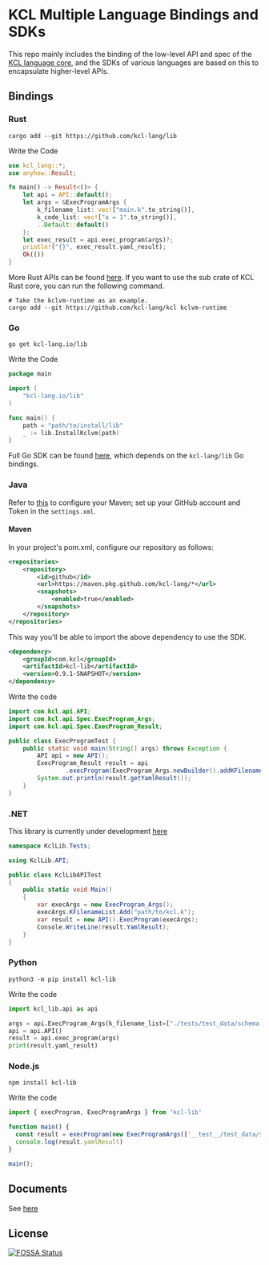 # KCL Multiple Language Bindings and SDKs

This repo mainly includes the binding of the low-level API and spec of the [KCL language core](https://github.com/kcl-lang/kcl), and the SDKs of various languages are based on this to encapsulate higher-level APIs.

## Bindings

### Rust

```shell
cargo add --git https://github.com/kcl-lang/lib
```

Write the Code

```rust
use kcl_lang::*;
use anyhow::Result;

fn main() -> Result<()> {
    let api = API::default();
    let args = &ExecProgramArgs {
        k_filename_list: vec!["main.k".to_string()],
        k_code_list: vec!["a = 1".to_string()],
        ..Default::default()
    };
    let exec_result = api.exec_program(args)?;
    println!("{}", exec_result.yaml_result);
    Ok(())
}
```

More Rust APIs can be found [here](https://github.com/kcl-lang/kcl). If you want to use the sub crate of KCL Rust core, you can run the following command.

```shell
# Take the kclvm-runtime as an example.
cargo add --git https://github.com/kcl-lang/kcl kclvm-runtime
```

### Go

```shell
go get kcl-lang.io/lib
```

Write the Code

```go
package main

import (
	"kcl-lang.io/lib"
)

func main() {
    path = "path/to/install/lib"
    _ := lib.InstallKclvm(path)
}
```

Full Go SDK can be found [here](https://github.com/kcl-lang/kcl-go), which depends on the `kcl-lang/lib` Go bindings.

### Java

Refer to [this](https://docs.github.com/en/packages/working-with-a-github-packages-registry/working-with-the-apache-maven-registry#authenticating-to-github-packages) to configure your Maven; set up your GitHub account and Token in the `settings.xml`.

#### Maven

In your project's pom.xml, configure our repository as follows:

```xml
<repositories>
    <repository>
        <id>github</id>
        <url>https://maven.pkg.github.com/kcl-lang/*</url>
        <snapshots>
            <enabled>true</enabled>
        </snapshots>
    </repository>
</repositories>
```

This way you'll be able to import the above dependency to use the SDK.

```xml
<dependency>
    <groupId>com.kcl</groupId>
    <artifactId>kcl-lib</artifactId>
    <version>0.9.1-SNAPSHOT</version>
</dependency>
```

Write the code

```java
import com.kcl.api.API;
import com.kcl.api.Spec.ExecProgram_Args;
import com.kcl.api.Spec.ExecProgram_Result;

public class ExecProgramTest {
    public static void main(String[] args) throws Exception {
        API api = new API();
        ExecProgram_Result result = api
                .execProgram(ExecProgram_Args.newBuilder().addKFilenameList("path/to/kcl.k").build());
        System.out.println(result.getYamlResult());
    }
}
```

### .NET

This library is currently under development [here](https://github.com/kcl-lang/lib/tree/main/dotnet)

```csharp
namespace KclLib.Tests;

using KclLib.API;

public class KclLibAPITest
{
    public static void Main()
    {
        var execArgs = new ExecProgram_Args();
        execArgs.KFilenameList.Add("path/to/kcl.k");
        var result = new API().ExecProgram(execArgs);
        Console.WriteLine(result.YamlResult);
    }
}
```

### Python

```shell
python3 -m pip install kcl-lib
```

Write the code

```python
import kcl_lib.api as api

args = api.ExecProgram_Args(k_filename_list=["./tests/test_data/schema.k"])
api = api.API()
result = api.exec_program(args)
print(result.yaml_result)
```

### Node.js

```shell
npm install kcl-lib
```

Write the code

```ts
import { execProgram, ExecProgramArgs } from 'kcl-lib'

function main() {
  const result = execProgram(new ExecProgramArgs(['__test__/test_data/schema.k']))
  console.log(result.yamlResult)
}

main();
```

## Documents

See [here](https://www.kcl-lang.io/docs/reference/xlang-api/overview)

## License

[![FOSSA Status](https://app.fossa.com/api/projects/git%2Bgithub.com%2Fkcl-lang%2Flib.svg?type=large)](https://app.fossa.com/projects/git%2Bgithub.com%2Fkcl-lang%2Flib?ref=badge_large)
